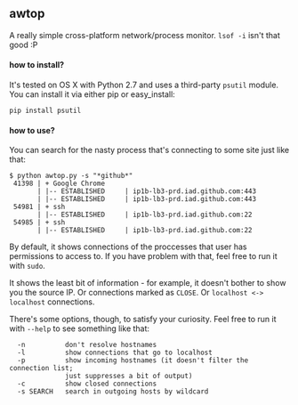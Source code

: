 ## awtop ##

A really simple cross-platform network/process monitor. `lsof -i` isn't that good :P

#### how to install? ####

It's tested on OS X with Python 2.7 and uses a third-party `psutil` module.
You can install it via either pip or easy_install:

    pip install psutil

#### how to use? ####

You can search for the nasty process that's connecting to some site just like that:

    $ python awtop.py -s "*github*"
     41398 | + Google Chrome
           | |-- ESTABLISHED     | ip1b-lb3-prd.iad.github.com:443
           | |-- ESTABLISHED     | ip1b-lb3-prd.iad.github.com:443
     54981 | + ssh
           | |-- ESTABLISHED     | ip1b-lb3-prd.iad.github.com:22
     54985 | + ssh
           | |-- ESTABLISHED     | ip1b-lb3-prd.iad.github.com:22

By default, it shows connections of the proccesses that user has permissions to access to.
If you have problem with that, feel free to run it with `sudo`.

It shows the least bit of information - for example, it doesn't bother to show you the source IP. Or connections marked as `CLOSE`. Or `localhost <-> localhost` connections.

There's some options, though, to satisfy your curiosity. Feel free to run it with `--help` to see something like that:

      -n          don't resolve hostnames
      -l          show connections that go to localhost
      -p          show incoming hostnames (it doesn't filter the connection list;
                  just suppresses a bit of output)
      -c          show closed connections
      -s SEARCH   search in outgoing hosts by wildcard
